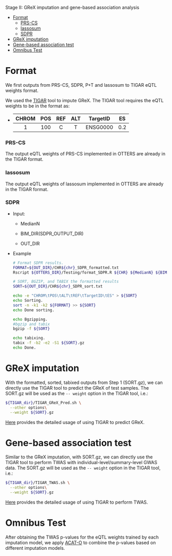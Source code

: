 Stage II: GReX imputation and gene-based association analysis 

- [Format](#format)
    - [PRS-CS](#prs-cs)
    - [lassosum](#lassosum)
    - [SDPR](#sdpr)
- [GReX imputation](#grex-imputation)
- [Gene-based association test](#gene-based-association-test)
- [Omnibus Test](#omnibus-test)


# Format 

We first outputs from PRS-CS, SDPR, P+T and lassosum to TIGAR eQTL weights format.

We used the [TIGAR](https://github.com/yanglab-emory/TIGAR) tool to impute GReX. The TIGAR tool requires the eQTL weights to be in the format as:

  - | CHROM | POS | REF | ALT |     TargetID    |  ES  |
    |:-----:|:---:|:---:|:---:|:---------------:|:----:|
    |   1   | 100 |  C  |  T  |     ENSG0000    |  0.2 |

### PRS-CS

The output eQTL weights of PRS-CS implemented in OTTERS are already in the TIGAR format. 

### lassosum

The output eQTL weights of lassosum implemented in OTTERS are already in the TIGAR format.

### SDPR

 - Input:

   - MedianN

   - BIM_DIR(SDPR_OUTPUT_DIR)

   - OUT_DIR

 - Example 

    ```bash
    # Format SDPR results.
    FORMAT=${OUT_DIR}/CHR${chr}_SDPR_formatted.txt
    Rscript ${OTTERS_DIR}/Testing/format_SDPR.R ${CHR} ${MedianN} ${BIM} ${FORMAT}

    # SORT, BGZIP, and TABIX the formatted results
    SORT=${OUT_DIR}/CHR${chr}_SDPR_sort.txt

    echo -e "CHROM\tPOS\tALT\tREF\tTargetID\tES" > ${SORT}
    echo Sorting.
    sort -n -k1 -k2 ${FORMAT} >> ${SORT}
    echo Done sorting.

    echo Bgzipping.
    #bgzip and tabix
    bgzip -f ${SORT}

    echo tabixing.
    tabix -f -b2 -e2 -S1 ${SORT}.gz
    echo Done.
    ```

# GReX imputation 

With the formatted, sorted, tabixed outputs from Step 1 (SORT.gz), we can directly use the TIGAR tool to predict the GReX of test samples. The SORT.gz will be used as the ```-- weight``` option in the TIGAR tool, i.e.:

```bash
${TIGAR_dir}/TIGAR_GReX_Pred.sh \
  --other options\
  --weight ${SORT}.gz
```
[Here](https://github.com/yanglab-emory/TIGAR#2-predict-grex) provides the detailed usage of using TIGAR to predict GReX. 

# Gene-based association test

Similar to the GReX imputation, with SORT.gz, we can directly use the TIGAR tool to perform TWAS with individual-level/summary-level GWAS data. The SORT.gz will be used as the ```-- weight``` option in the TIGAR tool, i.e.:

```bash
${TIGAR_dir}/TIGAR_TWAS.sh \
  --other options\
  --weight ${SORT}.gz
```

[Here](https://github.com/yanglab-emory/TIGAR#3-twas) provides the detailed usage of using TIGAR to perform TWAS.


 # Omnibus Test

After obtaining the TWAS p-values for the eQTL weights trained by each imputation model, we apply [ACAT-O](https://github.com/yaowuliu/ACAT) to combine the p-values based on different imputation models.  

    